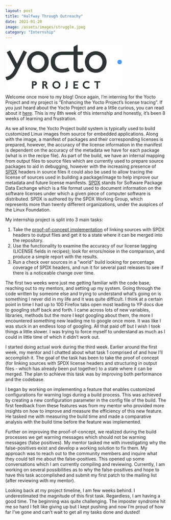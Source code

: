 ```yaml
---
layout: post
title: "Halfway Through Outreachy"
date: 2021-01-20
image: /assets/images/struggle.jpeg
category: "Internship"
---
```


<div class="text-center">
  <img src="/assets/images/yocto.png" class="rounded w-50" alt="Yocto's pic">
</div>


Welcome once more to my blog! Once again, I’m interning for the Yocto Project and my project is “Enhancing the Yocto Project’s license tracing”. If you just heard about the Yocto Project and are a little curious, you can read about it [here](https://idadelveloper.github.io/blog/2021/01/11/my-audience). This is my 8th week of this internship and honestly, it’s been 8 weeks of learning and frustration.


As we all know, the Yocto Project build system is typically used to build customized Linux images from source for embedded applications. Along with the image, a manifest of packages and their corresponding licenses is prepared, however, the accuracy of the license information in the manifest is dependent on the accuracy of the metadata we have for each package (what is in the recipe file). As part of the build, we have an internal mapping from output files to source files which are currently used to prepare source packages to aid in debugging, however with the increasing presence of [SPDX](https://spdx.dev/) headers in source files it could also be used to allow tracing the license of sources used in building a package/image to help improve our metadata and future license manifests. [SPDX](https://en.wikipedia.org/wiki/Software_Package_Data_Exchange) stands for Software Package Data Exchange which is a file format used to document information on the software licenses under which a given piece of computer software is distributed. SPDX is authored by the SPDX Working Group, which represents more than twenty different organizations, under the auspices of the Linux Foundation.


My internship project is split into 3 main tasks:
1. Take the [proof-of-concept implementation](http://git.yoctoproject.org/cgit/cgit.cgi/poky-contrib/log/?h=rpurdie/license-experiments-osls) of linking sources with SPDX headers to output files and get it to a state where it can be merged into the repository.
2. Use the functionality to examine the accuracy of our license tagging (LICENSE fields in recipes); look for errors/noise in the comparison, and produce a simple report with the results.
3. Run a check over sources in a "world" build looking for percentage coverage of SPDX headers, and run it for several past releases to see if there is a noticeable change over time.


The first two weeks were just me getting familiar with the code base, reaching out to my mentors, and setting up my system. Going through the code written by someone else and trying to understand what’s going on is something I never did in my life and it was quite difficult. I think at a certain point in time I had up to 100 Firefox tabs open most leading to YP docs due to googling stuff back and forth. I came across lots of new variables, libraries, methods but the more I kept googling about them, the more I encountered something new leading me to google once more. It was like I was stuck in an endless loop of googling. All that paid off but I wish I took things a little slower. I was trying to force myself to understand as much as I could in little time of which it didn’t work out. 


I started doing actual work during the third week. Earlier around the first week, my mentor and I chatted about what task 1 comprised of and how I’ll accomplish it. The goal of the task has been to take the proof of concept (for linking sources with SPDX license headers and structuring in output files - which has already been put together) to a state where it can be merged. The plan to achieve this task was by improving both performance and the codebase.
 
 
I began by working on implementing a feature that enables customized configurations for warning logs during a build process. This was achieved by creating a new configuration parameter in the config file of the build. The first feedback from these features was from my mentor who provided more insights on how to improve and measure the efficiency of this new feature. He tasked me with measuring the build time and made a comparative analysis with the build time before the feature was implemented. 
 
 
Further on improving the proof-of-concept, we realized during the build processes we get warning messages which should not be warning messages (false positives). My mentor tasked me with investigating why the false-positives exist and develop a working solution to fix them. My approach was to reach out to the community members and inquire what they could tell me about the false-positives. This opened up some conversations which I am currently compiling and reviewing. Currently, I am working on several possibilities as to why the false-positives and hope to have this task accomplished and submit my first patch to the mailing list (after reviewing with my mentor).
 
 
Looking back at my project timeline, I am few weeks behind. I underestimated the magnitude of this first task. Regardless, I am having a good time. The beginning was quite challenging. The imposter syndrome hit me so hard I felt like giving up but I kept pushing and now I’m proud of how far I’ve gone and can’t wait to get all my tasks done and dusted!
